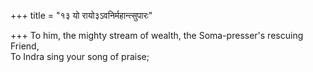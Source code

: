 +++
title = "१३ यो रायो३ऽवनिर्महान्त्सुपारः"

+++
To him, the mighty stream of wealth, the Soma-presser's rescuing Friend,  
     To Indra sing your song of praise;